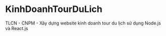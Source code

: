 # KinhDoanhTourDuLich
TLCN - CNPM - Xây dựng website kinh doanh tour du lịch sử dụng Node.js và React.js
